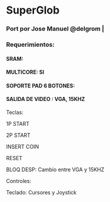 # SuperGlob

### Port por Jose Manuel @delgrom |

### Requerimientos:

#### SRAM: 

#### MULTICORE: SI

#### SOPORTE PAD 6 BOTONES: 

#### SALIDA DE VIDEO : VGA, 15KHZ


Teclas:

1P START

2P START

INSERT COIN

RESET

BLOQ DESP: Cambio entre VGA y 15KHZ

Controles:

Teclado: Cursores y Joystick
